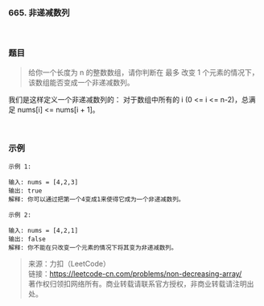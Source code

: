 ### 665. 非递减数列

<br>

### 题目

> 给你一个长度为 n 的整数数组，请你判断在 最多 改变 1 个元素的情况下，该数组能否变成一个非递减数列。

我们是这样定义一个非递减数列的： 对于数组中所有的 i (0 <= i <= n-2)，总满足 nums[i] <= nums[i + 1]。

<br>

### 示例
```
示例 1:

输入: nums = [4,2,3]
输出: true
解释: 你可以通过把第一个4变成1来使得它成为一个非递减数列。
```

```
示例 2:

输入: nums = [4,2,1]
输出: false
解释: 你不能在只改变一个元素的情况下将其变为非递减数列。
```

>来源：力扣（LeetCode）<br>
链接：https://leetcode-cn.com/problems/non-decreasing-array/<br>
著作权归领扣网络所有。商业转载请联系官方授权，非商业转载请注明出处。

<br>
